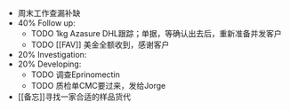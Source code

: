 - 周末工作查漏补缺
- 40% Follow up:
	- TODO 1kg Azasure DHL跟踪；单据，等确认出去后，重新准备并发客户
	- TODO [[FAV]] 美金全额收到，感谢客户
- 20% Investigation:
- 20% Developing:
	- TODO 调查Eprinomectin
	- TODO 质检单CMC要过来，发给Jorge
- [[备忘]]寻找一家合适的样品货代